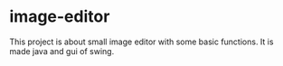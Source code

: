 # image-editor

This project is about small image editor with some basic functions. It is made java and gui of swing.
